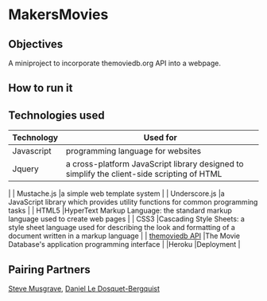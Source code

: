 # MakersMovies

## Objectives

A miniproject to incorporate themoviedb.org API into a webpage.

## How to run it

## Technologies used
|Technology                 |Used for                        |
|---------------------------|--------------------------------|
| Javascript |programming language for websites|
| Jquery |a cross-platform JavaScript library designed to simplify the client-side scripting of HTML
 |
| Mustache.js |a simple web template system |
| Underscore.js |a JavaScript library which provides utility functions for common programming tasks |
| HTML5 |HyperText Markup Language: the standard markup language used to create web pages |
| CSS3 |Cascading Style Sheets: a style sheet language used for describing the look and formatting of a document written in a markup language |
| [themoviedb API] |The Movie Database's application programming interface |
|Heroku |Deployment |

## Pairing Partners

[Steve Musgrave], [Daniel Le Dosquet-Bergquist]

[Steve Musgrave]:https://github.com/StephanMusgrave]
[Daniel Le Dosquet-Bergquist]:https://github.com/danldb
[themoviedb API]:http://www.themoviedb.org/documentation/api


